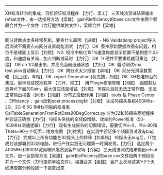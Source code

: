
---

XH校准转台的集成，目标验证校准程序 【力行、梁工】
三天线法测试结果输出refsat文件，由一达指导方法【梁雄】
gain和efficiency的base csv文件由两个频段合并为一个文件（力行提供单独文件），梁雄合并【梁雄】




---

网分读数点太多经常死机，要查什么原因 【卓楷】- NG
Validationp project导入后测试不需要点击网分设置就能测试 【力行】 OK
 泰州原始数据作图有问题，相位不是球面上显示【刘煜】 NG
 校准中极化15°/s速度角度显示位置不是相差11.25度，和速度有关吗，加点判断或延时 【力行】 OK
 1) 硬件不要重启就可重连 【刘煜】 OK
ch 1/2漏出来，并高亮当前选通状态 【力行】 OK
 启动测试vna test plan自动确认【力行】 OK
 网分点太少报错【卓楷】 OK
 网分光滑读数策略 【见上图，卓楷】 OK
 report Generation [优先搞，刘煜]  OK
 XH校准转台的集成，目标验证校准程序 【力行、梁工】
 用户login权限管理【刘煜】
 画图默认选择rE下面的Gain，最大值应该是增益 【刘煜】
16探头目前无法正常作图、无法正常输出报告（远场）【刘煜】
分布式没起作用【刘煜】
tools 栏 Phase Center 、Efficiency 、gain放到post processing栏【刘煜】
生成16探头系统400Mhz-2G，2G-8.5G 1MHz间隔的校准表
CalTableGenerationFromRotData90DegCorrect.py 分为32和16探头两组程序并验证正确性【力行】
16探头系统的全频段增益、效率的Power校准（50-100MHz测通逻辑）【力行】
现有生成报告的切面错误，需要切Phi=0，Phi=90和Theta=90三个切面二维方向图 【刘益贤】
在实测中验证多个频段测试没有bug【力行】
完成以上所有功能在32探头上的转移【刘卓楷】
16探头无bug后，IT完成封装部署到32新电脑，进行产线实测无问题第一时间发货。【力行】
选定两个400MHz和800M宽频喇叭发货到客户现场【乔梁】
三天线法测试结果输出refsat文件，由一达指导方法【梁雄】
gain和efficiency的base csv文件由两个频段合并为一个文件（力行提供单独文件），梁雄合并【梁雄】
客户上次测试某1-2个天线选取部分频段跑一下报告出来 

